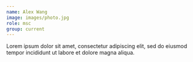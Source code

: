 ```yaml
---
name: Alex Wang
image: images/photo.jpg
role: msc
group: current
---
```


Lorem ipsum dolor sit amet, consectetur adipiscing elit, sed do eiusmod tempor incididunt ut labore et dolore magna aliqua.
